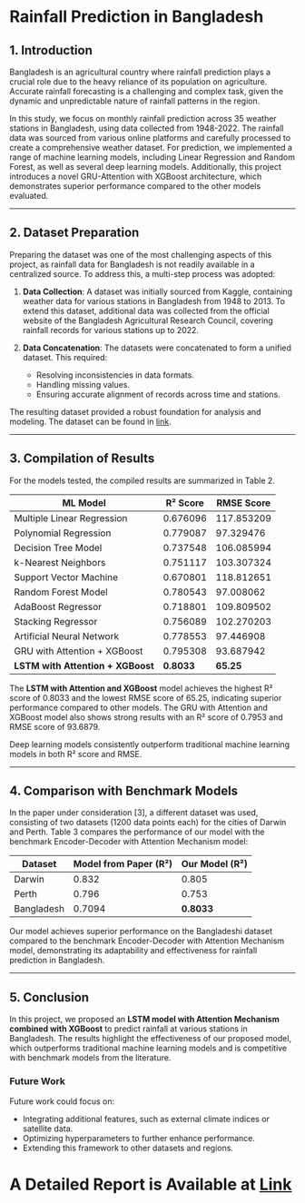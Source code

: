 # Rainfall Prediction in Bangladesh

## 1. Introduction
Bangladesh is an agricultural country where rainfall prediction plays a crucial role due to the heavy reliance of its population on agriculture. Accurate rainfall forecasting is a challenging and complex task, given the dynamic and unpredictable nature of rainfall patterns in the region.

In this study, we focus on monthly rainfall prediction across 35 weather stations in Bangladesh, using data collected from 1948-2022. The rainfall data was sourced from various online platforms and carefully processed to create a comprehensive weather dataset. For prediction, we implemented a range of machine learning models, including Linear Regression and Random Forest, as well as several deep learning models. Additionally, this project introduces a novel GRU-Attention with XGBoost architecture, which demonstrates superior performance compared to the other models evaluated.

---

## 2. Dataset Preparation
Preparing the dataset was one of the most challenging aspects of this project, as rainfall data for Bangladesh is not readily available in a centralized source. To address this, a multi-step process was adopted:

1. **Data Collection**: A dataset was initially sourced from Kaggle, containing weather data for various stations in Bangladesh from 1948 to 2013. To extend this dataset, additional data was collected from the official website of the Bangladesh Agricultural Research Council, covering rainfall records for various stations up to 2022.

2. **Data Concatenation**: The datasets were concatenated to form a unified dataset. This required:
   - Resolving inconsistencies in data formats.
   - Handling missing values.
   - Ensuring accurate alignment of records across time and stations.

The resulting dataset provided a robust foundation for analysis and modeling. The dataset can be found in [link](https://github.com/Tanveer2719/Rainfall-Prediction-in-Bangladesh/blob/main/Rainfall%20Prediction%20in%20Bangladesh/Project_Codes/weatherdata%20(1).csv).

---

## 3. Compilation of Results
For the models tested, the compiled results are summarized in Table 2.

| ML Model                   | R² Score  | RMSE Score  |
|----------------------------|------------|-------------|
| Multiple Linear Regression | 0.676096   | 117.853209  |
| Polynomial Regression      | 0.779087   | 97.329476   |
| Decision Tree Model        | 0.737548   | 106.085994  |
| k-Nearest Neighbors        | 0.751117   | 103.307324  |
| Support Vector Machine     | 0.670801   | 118.812651  |
| Random Forest Model        | 0.780543   | 97.008062   |
| AdaBoost Regressor         | 0.718801   | 109.809502  |
| Stacking Regressor         | 0.756089   | 102.270203  |
| Artificial Neural Network  | 0.778553   | 97.446908   |
| GRU with Attention + XGBoost | 0.795308 | 93.687942   |
| **LSTM with Attention + XGBoost** | **0.8033**  | **65.25**    |

The **LSTM with Attention and XGBoost** model achieves the highest R² score of 0.8033 and the lowest RMSE score of 65.25, indicating superior performance compared to other models. The GRU with Attention and XGBoost model also shows strong results with an R² score of 0.7953 and RMSE score of 93.6879.

Deep learning models consistently outperform traditional machine learning models in both R² score and RMSE.

---

## 4. Comparison with Benchmark Models
In the paper under consideration [3], a different dataset was used, consisting of two datasets (1200 data points each) for the cities of Darwin and Perth. Table 3 compares the performance of our model with the benchmark Encoder-Decoder with Attention Mechanism model:

| Dataset       | Model from Paper (R²) | Our Model (R²) |
|---------------|------------------------|----------------|
| Darwin        | 0.832                  | 0.805          |
| Perth         | 0.796                  | 0.753          |
| Bangladesh    | 0.7094                 | **0.8033**     |

Our model achieves superior performance on the Bangladeshi dataset compared to the benchmark Encoder-Decoder with Attention Mechanism model, demonstrating its adaptability and effectiveness for rainfall prediction in Bangladesh.

---

## 5. Conclusion
In this project, we proposed an **LSTM model with Attention Mechanism combined with XGBoost** to predict rainfall at various stations in Bangladesh. The results highlight the effectiveness of our proposed model, which outperforms traditional machine learning models and is competitive with benchmark models from the literature.

### Future Work
Future work could focus on:
- Integrating additional features, such as external climate indices or satellite data.
- Optimizing hyperparameters to further enhance performance.
- Extending this framework to other datasets and regions.
  



# A Detailed Report is Available at [Link](https://github.com/Tanveer2719/Rainfall-Prediction-in-Bangladesh/blob/main/Rainfall%20Prediction%20in%20Bangladesh/Project_Codes/Project_Report.pdf)
